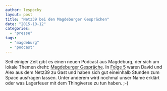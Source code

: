 ```yaml
---
author: lespocky
layout: post
title: "Netz39 bei den Magdeburger Gesprächen"
date: "2015-10-12"
categories: 
  - "presse"
tags: 
  - "magdeburg"
  - "podcast"
---
```


Seit einiger Zeit gibt es einen neuen Podcast aus Magdeburg, der sich um lokale Themen dreht: [Magdeburger Gespräche](http://md-gespraeche.de/). In [Folge 5](http://md-gespraeche.de/?p=137) waren David und Alex aus dem Netz39 zu Gast und haben sich gut eineinhalb Stunden zum Space ausfragen lassen. Unter anderem wird nochmal unser Name erklärt oder was Lagerfeuer mit dem Thingiverse zu tun haben. ;-)
